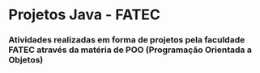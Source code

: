 # Projetos Java - FATEC

### Atividades realizadas em forma de projetos pela faculdade FATEC através da matéria de POO (Programação Orientada a Objetos)
